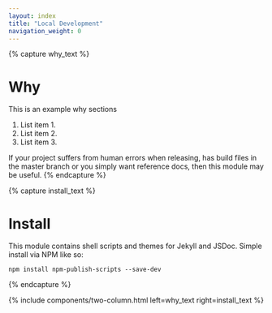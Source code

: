 ```yaml
---
layout: index
title: "Local Development"
navigation_weight: 0
---
```

{% capture why_text %}
# Why

This is an example why sections

1. List item 1.
1. List item 2.
1. List item 3.

If your project suffers from human errors when releasing, has build files in the
master branch or you simply want reference docs, then this module may be useful.
{% endcapture %}

{% capture install_text %}
# Install

This module contains shell scripts and themes for Jekyll and JSDoc.
Simple install via NPM like so:

    npm install npm-publish-scripts --save-dev
{% endcapture %}

{% include components/two-column.html left=why_text right=install_text %}

